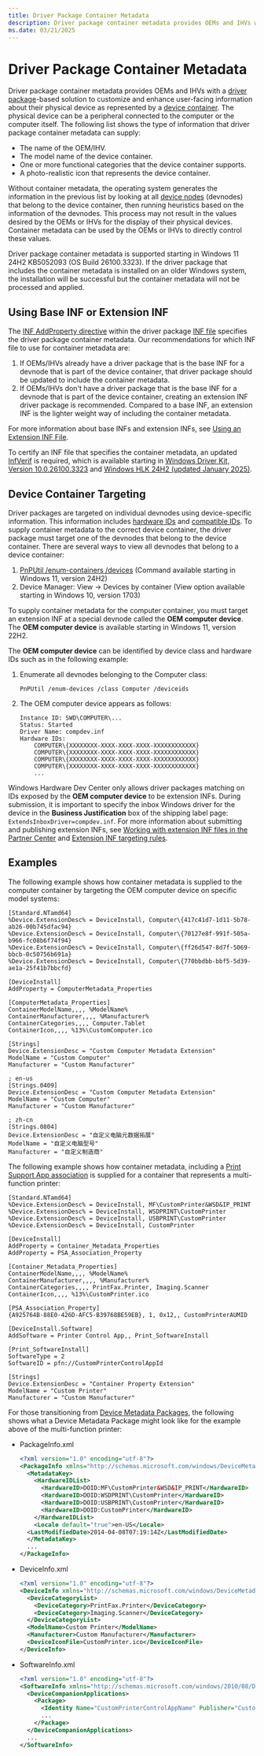 ```yaml
---
title: Driver Package Container Metadata
description: Driver package container metadata provides OEMs and IHVs with a driver package-based solution to customize and enhance user facing information about their physical device.
ms.date: 03/21/2025
---
```


# Driver Package Container Metadata

Driver package container metadata provides OEMs and IHVs with a [driver package](driver-packages.md)-based solution to customize and enhance user-facing information about their physical device as represented by a [device container](container-ids.md). The physical device can be a peripheral connected to the computer or the computer itself. The following list shows the type of information that driver package container metadata can supply:

- The name of the OEM/IHV.
- The model name of the device container.
- One or more functional categories that the device container supports.
- A photo-realistic icon that represents the device container.

Without container metadata, the operating system generates the information in the previous list by looking at all [device nodes](../gettingstarted/device-nodes-and-device-stacks.md) (devnodes) that belong to the device container, then running heuristics based on the information of the devnodes. This process may not result in the values desired by the OEMs or IHVs for the display of their physical devices. Container metadata can be used by the OEMs or IHVs to directly control these values.

Driver package container metadata is supported starting in Windows 11 24H2 KB5052093 (OS Build 26100.3323). If the driver package that includes the container metadata is installed on an older Windows system, the installation will be successful but the container metadata will not be processed and applied.

## Using Base INF or Extension INF

The [INF AddProperty directive](inf-addproperty-directive.md) within the driver package [INF file](overview-of-inf-files.md) specifies the driver package container metadata. Our recommendations for which INF file to use for container metadata are:

1. If OEMs/IHVs already have a driver package that is the base INF for a devnode that is part of the device container, that driver package should be updated to include the container metadata.
1. If OEMs/IHVs don't have a driver package that is the base INF for a devnode that is part of the device container, creating an extension INF driver package is recommended. Compared to a base INF, an extension INF is the lighter weight way of including the container metadata.

For more information about base INFs and extension INFs, see [Using an Extension INF File](using-an-extension-inf-file.md).

To certify an INF file that specifies the container metadata, an updated [InfVerif](../devtest/infverif.md) is required, which is available starting in [Windows Driver Kit, Version 10.0.26100.3323](../wdk-release-notes.md) and [Windows HLK 24H2 (updated January 2025)](/windows-hardware/test/hlk/windows-hardware-lab-kit).

## Device Container Targeting

Driver packages are targeted on individual devnodes using device-specific information. This information includes [hardware IDs](hardware-ids.md) and [compatible IDs](compatible-ids.md). To supply container metadata to the correct device container, the driver package must target one of the devnodes that belong to the device container. There are several ways to view all devnodes that belong to a device container:

1. [PnPUtil /enum-containers /devices](..\devtest\pnputil-command-syntax.md#enum-containers) (Command available starting in Windows 11, version 24H2)
1. Device Manager: View -> Devices by container (View option available starting in Windows 10, version 1703)

To supply container metadata for the computer container, you must target an extension INF at a special devnode called the **OEM computer device**. The **OEM computer device** is available starting in Windows 11, version 22H2.

The **OEM computer device** can be identified by device class and hardware IDs such as in the following example:

1. Enumerate all devnodes belonging to the Computer class:

    ```console
    PnPUtil /enum-devices /class Computer /deviceids
    ```
1. The OEM computer device appears as follows:
    ```console
    Instance ID: SWD\COMPUTER\...
    Status: Started
    Driver Name: compdev.inf
    Hardware IDs:
        COMPUTER\{XXXXXXXX-XXXX-XXXX-XXXX-XXXXXXXXXXXX}
        COMPUTER\{XXXXXXXX-XXXX-XXXX-XXXX-XXXXXXXXXXXX}
        COMPUTER\{XXXXXXXX-XXXX-XXXX-XXXX-XXXXXXXXXXXX}
        COMPUTER\{XXXXXXXX-XXXX-XXXX-XXXX-XXXXXXXXXXXX}
        ...
    ```

Windows Hardware Dev Center only allows driver packages matching on IDs exposed by the **OEM computer device** to be extension INFs. During submission, it is important to specify the inbox Windows driver for the device in the **Business Justification** box of the shipping label page: `ExtendsInboxDriver=compdev.inf`. For more information about submitting and publishing extension INFs, see [Working with extension INF files in the Partner Center](../dashboard/submit-dashboard-extension-inf-files.md) and [Extension INF targeting rules](../dashboard/extension-inf-targeting-rules.md).

## Examples

The following example shows how container metadata is supplied to the computer container by targeting the OEM computer device on specific model systems:

```inf
[Standard.NTamd64]
%Device.ExtensionDesc% = DeviceInstall, Computer\{417c41d7-1d11-5b78-ab26-00b745dfac94}
%Device.ExtensionDesc% = DeviceInstall, Computer\{70127e8f-991f-505a-b966-fc08b6f74f94}
%Device.ExtensionDesc% = DeviceInstall, Computer\{ff26d547-8d7f-5069-bbcb-0c50756b691a}
%Device.ExtensionDesc% = DeviceInstall, Computer\{770bbdbb-bbf5-5d39-ae1a-25f41b7bbcfd}

[DeviceInstall]
AddProperty = ComputerMetadata_Properties

[ComputerMetadata_Properties]
ContainerModelName,,,, %ModelName%
ContainerManufacturer,,,, %Manufacturer%
ContainerCategories,,,, Computer.Tablet
ContainerIcon,,,, %13%\CustomComputer.ico

[Strings]
Device.ExtensionDesc = "Custom Computer Metadata Extension"
ModelName = "Custom Computer"
Manufacturer = "Custom Manufacturer"

; en-us
[Strings.0409]
Device.ExtensionDesc = "Custom Computer Metadata Extension"
ModelName = "Custom Computer"
Manufacturer = "Custom Manufacturer"

; zh-cn
[Strings.0804]
Device.ExtensionDesc = "自定义电脑元数据拓展"
ModelName = "自定义电脑型号"
Manufacturer = "自定义制造商"
```

The following example shows how container metadata, including a [Print Support App association](../devapps/print-support-app-association.md) is supplied for a container that represents a multi-function printer:

```inf
[Standard.NTamd64]
%Device.ExtensionDesc% = DeviceInstall, MF\CustomPrinter&WSD&IP_PRINT
%Device.ExtensionDesc% = DeviceInstall, WSDPRINT\CustomPrinter
%Device.ExtensionDesc% = DeviceInstall, USBPRINT\CustomPrinter
%Device.ExtensionDesc% = DeviceInstall, CustomPrinter

[DeviceInstall]
AddProperty = Container_Metadata_Properties
AddProperty = PSA_Association_Property

[Container_Metadata_Properties]
ContainerModelName,,,, %ModelName%
ContainerManufacturer,,,, %Manufacturer%
ContainerCategories,,,, PrintFax.Printer, Imaging.Scanner
ContainerIcon,,,, %13%\CustomPrinter.ico

[PSA_Association_Property]
{A925764B-88E0-426D-AFC5-B39768BE59EB}, 1, 0x12,, CustomPrinterAUMID

[DeviceInstall.Software]
AddSoftware = Printer Control App,, Print_SoftwareInstall

[Print_SoftwareInstall]
SoftwareType = 2
SoftwareID = pfn://CustomPrinterControlAppId

[Strings]
Device.ExtensionDesc = "Container Property Extension"
ModelName = "Custom Printer"
Manufacturer = "Custom Manufacturer"
```

For those transitioning from [Device Metadata Packages](overview-of-device-metadata-packages.md), the following shows what a Device Metadata Package might look like for the example above of the multi-function printer:

- PackageInfo.xml

    ```xml
    <?xml version="1.0" encoding="utf-8"?> 
    <PackageInfo xmlns="http://schemas.microsoft.com/windows/DeviceMetadata/PackageInfo/2007/11/">
      <MetadataKey>
        <HardwareIDList> 
          <HardwareID>DOID:MF\CustomPrinter&WSD&IP_PRINT</HardwareID>
          <HardwareID>DOID:WSDPRINT\CustomPrinter</HardwareID>
          <HardwareID>DOID:USBPRINT\CustomPrinter</HardwareID>
          <HardwareID>DOID:CustomPrinter</HardwareID>
        </HardwareIDList>
        <Locale default="true">en-US</Locale>
      <LastModifiedDate>2014-04-08T07:19:14Z</LastModifiedDate> 
      </MetadataKey> 
      ...
    </PackageInfo>
    ```

- DeviceInfo.xml

    ```xml
    <?xml version="1.0" encoding="utf-8"?>
    <DeviceInfo xmlns="http://schemas.microsoft.com/windows/DeviceMetadata/DeviceInfo/2007/11/">
      <DeviceCategoryList>
        <DeviceCategory>PrintFax.Printer</DeviceCategory>
        <DeviceCategory>Imaging.Scanner</DeviceCategory>
      </DeviceCategoryList>
      <ModelName>Custom Printer</ModelName>
      <Manufacturer>Custom Manufacturer</Manufacturer> 
      <DeviceIconFile>CustomPrinter.ico</DeviceIconFile>
    </DeviceInfo>
    ```

- SoftwareInfo.xml

    ```xml
    <?xml version="1.0" encoding="utf-8"?>
    <SoftwareInfo xmlns="http://schemas.microsoft.com/windows/2010/08/DeviceMetadata/SoftwareInfo">
      <DeviceCompanionApplications>
        <Package>
          <Identity Name="CustomPrinterControlAppName" Publisher="CustomPrinterControlAppPublisher" />
          ...
        </Package>
      </DeviceCompanionApplications>
      ...
    </SoftwareInfo>
    ```
